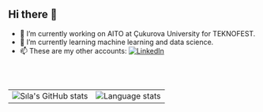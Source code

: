 ## Hi there 👋
<!--
**silacakmak/silacakmak** is a ✨ _special_ ✨ repository because its `README.md` (this file) appears on your GitHub profile.-->



- 🔭 I’m currently working on AITO at Çukurova University for TEKNOFEST.
- 🌱 I’m currently learning machine learning and data science.
- 📫 These are my other accounts:
  [![LinkedIn](https://img.shields.io/badge/LinkedIn-0077B5?style=flat-square&logo=linkedin&logoColor=white)](https://www.linkedin.com/in/s%C4%B1la%C3%A7akmak/)

<br><br>
<table style="border-collapse: collapse;">
  <tr>
    <td style="border: none;">
      <img src="https://github-readme-stats.vercel.app/api?username=silacakmak&show_icons=true&theme=radical" alt="Sıla's GitHub stats">
    </td>
    <td style="border: none;">
      <img src="https://github-readme-stats.vercel.app/api/top-langs/?username=silacakmak&langs_count=10&theme=radical" alt="Language stats">
    </td>
  </tr>
</table>


